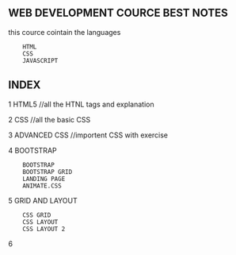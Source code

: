 WEB DEVELOPMENT COURCE BEST NOTES
---------------------------------
this cource cointain the languages

        HTML
        CSS
        JAVASCRIPT

INDEX
-----
1 HTML5             //all the HTNL tags and explanation 

2 CSS               //all the basic CSS

3 ADVANCED CSS      //importent CSS with exercise

4 BOOTSTRAP

        BOOTSTRAP
        BOOTSTRAP GRID
        LANDING PAGE
        ANIMATE.CSS

5 GRID AND LAYOUT

        CSS GRID
        CSS LAYOUT
        CSS LAYOUT 2

6 





